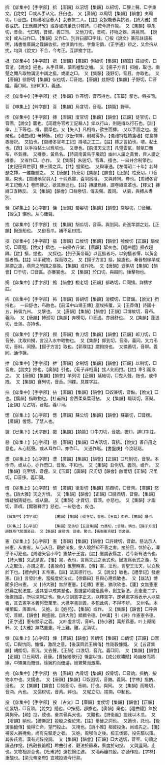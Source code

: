 <!-- { "loadSidebar": true } -->
抭	【卯集中】【手字部】	抭	【唐韻】以沼切【集韻】以紹切，□腰上聲。□字重文。【說文】□或从手从宂。抒臼也。　又【廣韻】以周切【集韻】【韻會】夷周切，□音由。【周禮地官舂人】女舂抭二人。【註】女奴能舂與抭者。【詩大雅】或舂或抭。【王應麟詩攷】或舂或抭董氏引韓詩。◎按今詩作揄。　又【集韻】容朱切，音兪。弋□切，音燿。義□同。　又他刀切，音叨。抒物之器。與挑同。　【說文】或从臼作□。【集韻】又作□。別詳臼部□字註。〇按《說文》篆形註語甚明，諸書惟廣韻之篠韻收抭，他俱譌作抌。字彙沿譌，《正字通》辨之，又舍抭从扰，均與《說文》不合，今考正。互詳揄字註。

抯	【卯集中】【手字部】	抯	【唐韻】【廣韻】側加切【集韻】【類篇】莊加切，□音渣。【說文】挹也。从手且聲，讀若樝梨之樝。　又【揚子方言】抯摣，取也。南楚之閒凡取物溝泥中謂之抯。或謂之□。　又【集韻】淺野切，音且。亦取也。　又【唐韻】徐野切【集韻】似也切，□音灺。【唐韻】兹野切【集韻】子野切，□音姐。義□同。別作□□，義通。

抸	【卯集中】【手字部】	抸	【集韻】作荅切，音帀持也。【玉篇】挈也。與挾同。

萻	【申集上】【艸字部】	萻	【集韻】烏含切，音菴。【類篇】野草。

抟	【卯集中】【手字部】	摶	【唐韻】度官切【集韻】【韻會】【正韻】徒官切，□音團。【說文】圜也。【周禮冬官考工記輪人】侔以行山，則是摶以行石也。【註】侔，上下等也，摶，圜厚也。又【矢人】凡相笴，欲生而摶。　又以手圜之也。掜聚也。【禮曲禮】毋摶飯。【疏】取飯作摶，則易得多。【儀禮特牲饋食禮】佐食摶黍授祝。　又拍也。【周禮冬官考工記】摶埴之工二。【註】摶之言拍也。埴，黏土也。【疏】以手拍黏土以爲培也。　又專也。【前漢天文志】凡望雲氣，騎氣□而布，卒氣摶。　又摶黍，黃鳥名。【詩周南黃鳥于飛疏】幽州人謂之黃鶯，齊人謂之摶黍。　又省作□。亦作。　又【集韻】朱遄切，音專。擅也。一曰幷合制領也。【史記田齊世家】摶三國之兵。【註】握領也。　又與專通。【左傳昭二十年】若琴瑟之摶，一誰能聽之。　又【唐韻】持兗切【集韻】【韻會】【正韻】柱兗切，□音篆。束也。【周禮地官羽人】十羽爲審，百羽爲摶。　又與縳同。卷也。【周禮冬官考工記鮑人】卷而摶之，欲其無迆也。【註】摶讀爲縳，謂卷縳韋革也。【釋文】摶縳□直轉反。　又【集韻】【韻會】□柱戀切，傳去聲。義同。　从叀，與搏从尃別。

慵	【卯集上】【心字部】	慵	【唐韻】蜀容切【集韻】【韻會】常容切，□音鱅。【說文】懶也。从心庸聲。

找	【卯集中】【手字部】	找	【集韻】胡瓜切，音華。與划同。舟進竿謂之划。【正韻】撥進船也。　又俗音爪。補不足曰找。

抠	【卯集中】【手字部】	摳	【唐韻】口侯切【集韻】【韻會】墟侯切【正韻】驅侯切，□音彄。【說文】繑也。一曰摳衣升堂。【廣韻】挈衣也。【禮曲禮】摳衣趨隅。【註】摳，提也。　又探也。【列子黃帝篇】以瓦摳者巧，以鉤摳者憚，以黃金摳者惛。【註】以手藏物，探而取之。　又【揚子方言】摳，揄旋也。秦晉樹稼早成熟謂之旋，燕齊之閒謂之摳揄。【集韻】或作挎。　又【唐韻】豈俱切【集韻】【韻會】□于切，□音區。亦褰裳也。　又【集韻】於口切。與毆同。捶擊物也。

捣	【卯集中】【手字部】	搗	【韻會】覩老切【正韻】都皓切，□同擣。詳擣字註。

抪	【卯集中】【手字部】	抪	【唐韻】普胡切【集韻】滂模切，□音鋪。【說文】捫持也。　一曰舒也，布散也。【前漢中山靖王傳】塵埃抪覆。又【王莽傳】詩國十五，抪徧九州。　又擊也。　又【唐韻】【集韻】【韻會】【正韻】□博故切，音布。義同。　又【唐韻】博孤切【集韻】奔模切，□音逋。亦展舒也。　又【集韻】蓬逋切，音蒲。亦持也。

捞	【卯集中】【手字部】	撈	【唐韻】魯刀切【集韻】【韻會】【正韻】郞刀切，□音勞。沈取曰撈，言沒入水中取物也。　又【集韻】郞到切，音澇。義同。又力弔切，音料。同撩。【揚子方言】取也。【郭璞註】謂鉤撈也。　又憐蕭切，音聊。義同。通作摷。

抴	【卯集中】【手字部】	抴	【唐韻】余制切【集韻】【韻會】【正韻】以制切，□音裔。【說文】捈也。【廣韻】引也。【荀子非相篇】接人則用抴。【註】牽引而致之。　又【唐韻】【集韻】【韻會】羊列切【正韻】延結切，□曳入聲。拖也。或作拽。　又【集韻】食列切，音舌。同揲。見揲字註。

拈	【卯集中】【手字部】	拈	【唐韻】【集韻】【韻會】□奴兼切，音鮎。【說文】□也。【廣韻】指取物也。【杜甫詩】舍西柔桑葉可拈。　又【集韻】職琰切，音颭。【正韻】尼占切，音黏。義□同。

憽	【卯集上】【心字部】	憽	【廣韻】蘇公切【集韻】【韻會】蘇叢切，□音檧。【廣韻】惺憽，了慧人也。

獓	【巳集下】【犬字部】	獓	【集韻】【類篇】□牛刀切，音敖。獓□。詳□字註。

懖	【卯集上】【心字部】	懖	【唐韻】【集韻】□古活切，音括。【說文】善自用之意也。从心銛聲。或从耳作□，亦作□。　又通作聒。【書盤庚】今汝聒聒。

懘	【卯集上】【心字部】	懘	【廣韻】【集韻】【韻會】【正韻】□尺制切，音掣。本作滯。或从心，亦作慸□，音敗。不和也。　又【集韻】丑例切。義同。或作。　又【集韻】充至切，音痓。又【玉篇】【廣韻】尺氏切【韻會】敞爾切【正韻】尺里切，□音侈。義□同。

懠	【卯集上】【心字部】	懠	【廣韻】徂奚切【集韻】前西切，□音齊。【廣韻】怒也。【詩大雅】天之方懠。　又【集韻】【韻會】【正韻】□牋西切，音齎。【集韻】懠疑猶猜疑也。或从齎。　又【集韻】才資切，音茨。亦怒也。　又【集韻】才詣切，音嚌。【爾雅釋言】怒也。一曰愁也，疾也。

	【寅集中】【巾字部】		【廣韻】【集韻】□徒冬切，音彤。【玉篇】巾也。【廣韻】幡也。

	【卯集上】【心字部】		【集韻】閭承切【五音集韻】力膺切，□音陵。憐也。【揚子方言】趙魏燕代閒謂哀曰。　又【集韻】盧登切，音棱。驚也。【張衡東京賦】百禽遽。

憲	【卯集上】【心字部】	憲	【唐韻】【集韻】【韻會】□許建切，音獻。懸法示人曰憲。从害省，从心从目。觀於法象，使人曉然知不善之害。接於目，怵於心，凜乎不可犯也。【周禮天官小宰】憲禁于王宮。【註】憲謂表縣之，若今新有法令也。【詩大雅】文武是憲。【箋】憲，表也，言爲文武之表式也。因憲爲表式之義，故人之取法，亦謂之憲。【書說命】惟聖時憲。【傳】憲，法也，言聖王法天，以立敎於下也。【禮內則】五帝憲。【註】法其德行也。　又【說文】敏也。【禮學記】發慮憲。【註】言發計慮，當擬度於法式。【徐鍇曰】目與心應爲敏也。　又【諡法】博聞多記曰憲。　又【詩大雅】無然憲憲。【毛傳】憲憲，猶欣欣也。【箋】女無憲憲然爲之制法度，達其意以成其惡也。蓋譏當時變亂舊章，創立新法。此憲憲二字，殆詼諧語，所以深刺之也。後人引訓憲字正文，以釋憲字，遂覺憲字爲表示人以惡者，其去憲字本義何啻萬里。大抵字書訓義，多犯此病，不得不辨。　又州名。本樓煩監，唐置州。　又姓。出【姓苑】。【集韻】或作。　又【集韻】【韻會】□呼典切，音顯。【韻會】興盛貌。【詩大雅】顯顯令德。【中庸】引《詩》作憲憲令德。【正字通】憲有顯示之義。　又叶虛言切，音軒。【詩小雅】萬邦爲憲。叶上原閑軒。又【大雅】無然憲憲。叶上難。難，泥涓切。

慷	【卯集上】【心字部】	慷	【廣韻】【韻會】苦朗切【集韻】口朗切【正韻】口黨切，□與忼同。慷慨，激昂之意。【後漢齊武王縯傳】性剛毅慷慨。　又【五音集韻】胡朗切，音沆。又去聲。【正韻】口浪切，音亢。義□同。　又【集韻】【韻會】【正韻】□丘岡切，音康。【曹操短歌行】慨當以慷。【成公綏嘯賦】時幽散而將絕，中矯厲而慨慷。徐婉約而優游，紛繁騖而激揚。

抐	【卯集中】【手字部】	抐	【唐韻】內骨切【集韻】奴骨切，□音訥。搵抐，按物水中也。又擩也。　又【唐韻】【集韻】□奴困切，音嫩。義同。【字林】搵抐，沒也。　又【集韻】【韻會】□諾荅切，音納。打也。與同。　又【集韻】而睡切，音汭。內也。　又儒稅切，音芮。捽也。　又昵立切。挹抐，中制也。

投	【卯集中】【手字部】	投	〔古文〕□【唐韻】度侯切【集韻】【韻會】【正韻】徒侯切，□音頭。【說文】擿也。○按擿，卽擲也。【廣韻】棄也。【禮曲禮】無投與狗骨。【疏】投，致也。棄其骨與犬也。　又贈也。【詩衞風】投我以木瓜。　又【增韻】納也。【禮樂記】投殷之後於宋。【註】舉徙之詞也。　又適也，託也。【後漢張儉傳】儉得亡命，望門投止。　又掩也。【詩小雅】相彼投兔，尚或先之。【箋】視彼人將掩兔，尚有先驅走之者。　又姓。周郇伯之後。桓王伐鄭，投先驅以策。其後氏焉。漢有光祿投調。　又【集韻】【韻會】【正韻】□大透切，音豆。句讀之讀通作投。【馬融長笛賦】聆曲引者，觀法於節奏，察度於句投。　又與逗同。止也。又物相逗合也。【杜甫詩】遠投錦江波。　又酒再釀曰酘。亦通作投。【字林】重醞也。【梁元帝樂府】宜城投酒今行熟。


